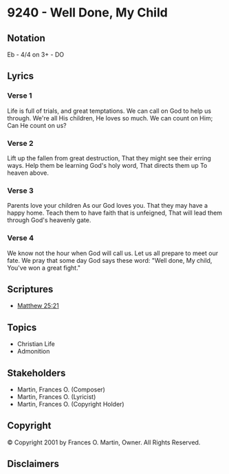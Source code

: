 # 9240 - Well Done, My Child

## Notation

Eb - 4/4 on 3+ - DO

## Lyrics

### Verse 1

Life is full of trials, and great temptations. We can call on God to help us through. We're all His children, He loves so much. We can count on Him; Can He count on us?

### Verse 2

Lift up the fallen from great destruction, That they might see their erring ways. Help them be learning God's holy word, That directs them up To heaven above.

### Verse 3

Parents love your children As our God loves you. That they may have a happy home. Teach them to have faith that is unfeigned, That will lead them through God's heavenly gate.

### Verse 4

We know not the  hour when God will call us. Let us all prepare to meet our fate. We pray that some day God says these word: "Well done, My child, You've won a great fight."


## Scriptures

- [Matthew 25:21](https://www.biblegateway.com/passage/?search=Matthew%2025%3A21)

## Topics

- Christian Life
- Admonition

## Stakeholders

- Martin, Frances O. (Composer)
- Martin, Frances O. (Lyricist)
- Martin, Frances O. (Copyright Holder)

## Copyright

© Copyright 2001 by Frances O. Martin, Owner. All Rights Reserved.


## Disclaimers


